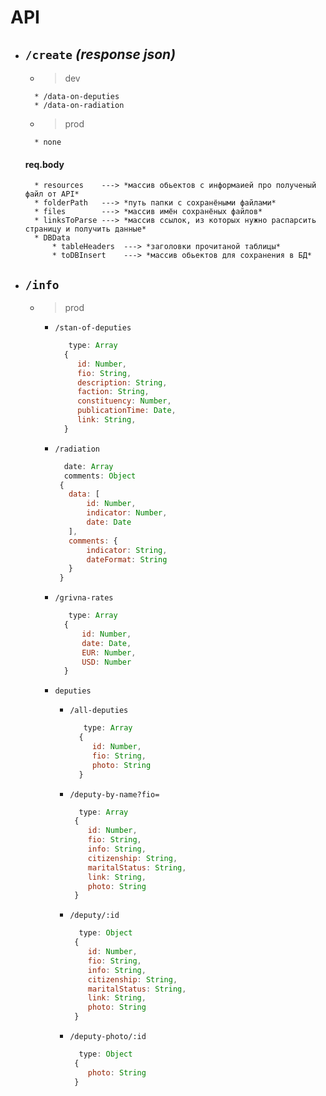 # API

* ## `/create` _(response json)_
    * >dev
    >
        * /data-on-deputies   
        * /data-on-radiation  
    * >prod
    >
        * none
    
   #### req.body 
        * resources    ---> *массив обьектов с информаией про полученый файл от API*
        * folderPath   ---> *путь папки с сохранёными файлами*
        * files        ---> *массив имён сохранёных файлов*
        * linksToParse ---> *массив ссылок, из которых нужно распарсить страницу и получить данные*
        * DBData
            * tableHeaders  ---> *заголовки прочитаной таблицы*
            * toDBInsert    ---> *массив обьектов для сохранения в БД*
        
        
* ## `/info` 
    * >prod
        * `/stan-of-deputies`
            >
            ```javascript
               type: Array
              {
                 id: Number,
                 fio: String,
                 description: String,
                 faction: String,
                 constituency: Number,
                 publicationTime: Date,
                 link: String,
              }
            ```
        * `/radiation`   
            >
            ```javascript
              date: Array
              comments: Object
             {
               data: [
                   id: Number,
                   indicator: Number,
                   date: Date
               ],
               comments: {
                   indicator: String,
                   dateFormat: String
               }   
             }
            ```
        * `/grivna-rates`
            >
            ```javascript
               type: Array
              {
                  id: Number,
                  date: Date,
                  EUR: Number,
                  USD: Number
              }   
            ```
        * `deputies`
        
            * `/all-deputies`
                >
                ```javascript
                   type: Array
                  {
                     id: Number,
                     fio: String,
                     photo: String 
                  }
                ```
            * `/deputy-by-name?fio=`
                >
                ```javascript
                  type: Array
                 {
                    id: Number,
                    fio: String,
                    info: String,
                    citizenship: String,
                    maritalStatus: String,
                    link: String,  
                    photo: String 
                 }   
                ```
            * `/deputy/:id`
                >
                ```javascript
                  type: Object
                 {
                    id: Number,
                    fio: String,
                    info: String,
                    citizenship: String,
                    maritalStatus: String,
                    link: String,  
                    photo: String 
                 }   
                ```              
            * `/deputy-photo/:id`
                >
                ```javascript
                  type: Object
                 {
                    photo: String 
                 }
                ```